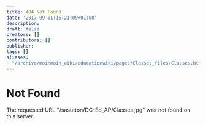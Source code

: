 ```yaml
---
title: 404 Not Found
date: '2017-09-01T16:21:09+01:00'
description: 
draft: false
creators: []
contributors: []
publisher: 
tags: []
aliases:
- "/archive/moinmoin_wiki/educationwiki/pages/Classes_files/Classes.html"
---
```


# Not Found

The requested URL "/sasutton/DC-Ed\_AP/Classes.jpg" was not found on this server.

